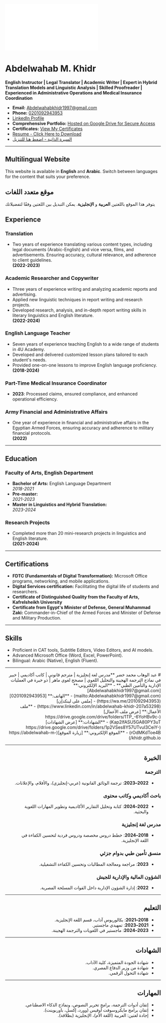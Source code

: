 
![Circular Image](README.md)



# Abdelwahab M. Khidr  
**English Instructor | Legal Translator | Academic Writer | Expert in Hybrid Translation Models and Linguistic Analysis | Skilled Proofreader | Experienced in Administrative Operations and Medical Insurance Coordination**  
- **Email:** [Abdelwahabkhidr1997@gmail.com](mailto:Abdelwahabkhidr1997@gmail.com)  
- **Phone:** [0201092943953](https://wa.me/201092943953)
- [LinkedIn Profile](https://www.linkedin.com/in/abdelwahab-khidr-207a53298?utm_source=share&utm_campaign=share_via&utm_content=profile&utm_medium=android_app)
- **Comprehensive Portfolio:** [Hosted on Google Drive for Secure Access](https://drive.google.com/drive/folders/1TP_-6YoHBv9c-Kap2IfASU5GA80PY3uT?usp=sharing)
- **Certificates:** [View My Certificates](https://drive.google.com/drive/folders/1p2VSes8Y57UTvuI3CeiY-rOdMKdToe4B)
- [Resume - Click Here to Download](https://drive.google.com/file/d/1slmTQsAv4Rbto-sYVl-gLHcT8izqwewk/view?usp=drivesdk)
- [السيرة الذاتية - اضغط هنا للتنزيل](https://drive.google.com/file/d/1_mbsJvpM25iIqW7w_Sy9AvYl8asA1Icc/view?usp=drivesdk)

---

## Multilingual Website  

This website is available in **English** and **Arabic**. Switch between languages for the content that suits your preference.

## موقع متعدد اللغات  

يتوفر هذا الموقع باللغتين **العربية** و **الإنجليزية**. يمكن التبديل بين اللغتين وفقًا لتفضيلاتك

## Experience  

### Translation  
- Two years of experience translating various content types, including legal documents (Arabic-English) and vice versa, films, and advertisements. Ensuring accuracy, cultural relevance, and adherence to client guidelines.  
**(2022-2023)**

### Academic Researcher and Copywriter  
- Three years of experience writing and analyzing academic reports and advertising.  
- Applied new linguistic techniques in report writing and research projects.  
- Developed research, analysis, and in-depth report writing skills in literary linguistics and English literature.  
**(2022-2024)**

### English Language Teacher  
- Seven years of experience teaching English to a wide range of students in 4U Academy.  
- Developed and delivered customized lesson plans tailored to each student's needs.  
- Provided one-on-one lessons to improve English language proficiency.  
**(2018-2024)**

### Part-Time Medical Insurance Coordinator  
- **2023**: Processed claims, ensured compliance, and enhanced operational efficiency.  

### Army Financial and Administrative Affairs  
- One year of experience in financial and administrative affairs in the Egyptian Armed Forces, ensuring accuracy and adherence to military financial protocols.  
**(2022)**

---

## Education  

### Faculty of Arts, English Department  
- **Bachelor of Arts:** English Language Department  
  *2018-2021*  
- **Pre-master:**  
  *2021-2023*  
- **Master in Linguistics and Hybrid Translation:**  
  *2023-2024*  

### Research Projects  
- Completed more than 20 mini-research projects in linguistics and English literature.  
**(2021-2024)**

---

## Certifications  
- **FDTC (Fundamentals of Digital Transformation):** Microsoft Office programs, networking, and mobile applications.  
- **Digital Services certification:** Facilitating the digital life of students and researchers.
- **Certificate of Distinguished Quality from the Faculty of Arts, Kafrelsheikh University**  
- **Certificate from Egypt's Minister of Defense, General Muhammad Zaki:** Commander-in-Chief of the Armed Forces and Minister of Defense and Military Production.

---

## Skills  
- Proficient in CAT tools, Subtitle Editors, Video Editors, and AI models.
- Advanced Microsoft Office (Word, Excel, PowerPoint).  
- Bilingual: Arabic (Native), English (Fluent). 

---


<div dir="rtl" style="text-align: right;">
# عبد الوهاب محمد خضر  
**مدرس لغة إنجليزية | مترجم قانوني | كاتب أكاديمي | خبير في نماذج الترجمة الهجينة والتحليل اللغوي | مصحح لغوي ماهر | ذو خبرة في العمليات الإدارية والتأمين الطبي**  
- **البريد الإلكتروني:** [Abdelwahabkhidr1997@gmail.com](mailto:Abdelwahabkhidr1997@gmail.com)  
- **الهاتف:** [0201092943953](https://wa.me/201092943953)  
- [ملفي على لينكدإن](https://www.linkedin.com/in/abdelwahab-khidr-207a53298)  
- **ملف الأعمال:** [عرض ملف الأعمال](https://drive.google.com/drive/folders/1TP_-6YoHBv9c-Kap2IfASU5GA80PY3uT)  
- **الشهادات:** [عرض الشهادات](https://drive.google.com/drive/folders/1p2VSes8Y57UTvuI3CeiY-rOdMKdToe4B)   
- **الموقع الإلكتروني:** [زيارة الموقع](https://abdelwahab-m-khidr.github.io/)  

---

## الخبرة  

### الترجمة  
- **2022–2023**: ترجمة الوثائق القانونية (عربي-إنجليزي)، والأفلام، والإعلانات.  

### باحث أكاديمي وكاتب محتوى  
- **2022–2024**: كتابة وتحليل التقارير الأكاديمية وتطوير المهارات اللغوية والبحثية.  

### مدرس لغة إنجليزية   
- **2018–2024**: خطط دروس مخصصة ودروس فردية لتحسين الكفاءة في اللغة الإنجليزية.  

### منسق تأمين طبي بدوام جزئي  
- **2023**: مراجعة ومعالجة المطالبات وتحسين الكفاءة التشغيلية.  

### الشؤون المالية والإدارية للجيش  
- **2022**: إدارة الشؤون الإدارية داخل القوات المسلحة المصرية.  

---

## التعليم  

- **2018–2021**: بكالوريوس آداب، قسم اللغة الإنجليزية.  
- **2021–2023**: تمهيدي ماجستير.  
- **2023–2024**: ماجستير في اللغويات والترجمة الهجينة.  

---

## الشهادات  

- شهادة الجودة المتميزة، كلية الآداب.  
- شهادة من وزير الدفاع المصري.  
- شهادة التحول الرقمي.  

---

## المهارات  

- إتقان أدوات الترجمة، برامج تحرير النصوص، ونماذج الذكاء الاصطناعي.  
- إتقان برامج مايكروسوفت أوفيس (وورد، إكسل، باوربوينت).  
- إجادة لغتين: العربية (اللغة الأم)، الإنجليزية (بطلاقة).  
 